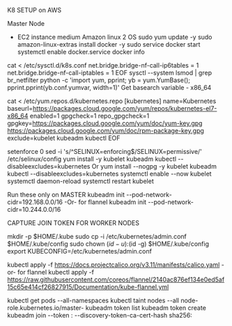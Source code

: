 K8 SETUP on AWS

Master Node
- EC2 instance medium Amazon linux 2 OS
sudo yum update -y
sudo amazon-linux-extras install docker -y
sudo service docker start
systemctl enable docker.service
docker info

cat <<EOF > /etc/sysctl.d/k8s.conf
net.bridge.bridge-nf-call-ip6tables = 1
net.bridge.bridge-nf-call-iptables = 1
EOF
sysctl --system
lsmod | grep br_netfilter
python -c 'import yum, pprint; yb = yum.YumBase(); pprint.pprint(yb.conf.yumvar, width=1)'
Get basearch variable - x86_64

cat <<EOF > /etc/yum.repos.d/kubernetes.repo
[kubernetes]
name=Kubernetes
baseurl=https://packages.cloud.google.com/yum/repos/kubernetes-el7-x86_64
enabled=1
gpgcheck=1
repo_gpgcheck=1
gpgkey=https://packages.cloud.google.com/yum/doc/yum-key.gpg https://packages.cloud.google.com/yum/doc/rpm-package-key.gpg
exclude=kubelet kubeadm kubectl
EOF

setenforce 0
sed -i 's/^SELINUX=enforcing$/SELINUX=permissive/' /etc/selinux/config
yum install -y kubelet kubeadm kubectl --disableexcludes=kubernetes
Or yum install --nogpg -y kubelet kubeadm kubectl --disableexcludes=kubernetes
systemctl enable --now kubelet
systemctl daemon-reload
systemctl restart kubelet

Run these only on MASTER
kubeadm init --pod-network-cidr=192.168.0.0/16
-Or- for flannel
kubeadm init --pod-network-cidr=10.244.0.0/16

CAPTURE JOIN TOKEN FOR WORKER NODES

mkdir -p $HOME/.kube
sudo cp -i /etc/kubernetes/admin.conf $HOME/.kube/config
sudo chown $(id -u):$(id -g) $HOME/.kube/config
export KUBECONFIG=/etc/kubernetes/admin.conf

kubectl apply -f https://docs.projectcalico.org/v3.11/manifests/calico.yaml
-or- for flannel
kubectl apply -f https://raw.githubusercontent.com/coreos/flannel/2140ac876ef134e0ed5af15c65e414cf26827915/Documentation/kube-flannel.yml

kubectl get pods --all-namespaces
kubectl taint nodes --all node-role.kubernetes.io/master-
kubeadm token list
kubeadm token create
kubeadm join --token <token> <control-plane-host>:<control-plane-port> --discovery-token-ca-cert-hash sha256:<hash>

